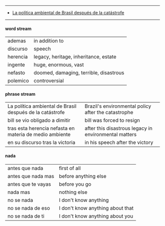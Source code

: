
---

- [La política ambiental de Brasil después de la catástrofe](https://letraslibres.com/politica/cgll-villarreal-villamar-brasil-politicas-ambientales-bolsonaro-lula/)

---

#### word stream

| | |
|-|-|
| ademas | in addition to |
| discurso | speech |
| herencia | legacy, heritage, inheritance, estate |
| ingente  | huge, enormous, vast |
| nefasto | doomed, damaging, terrible, disastrous |
| polemico | controversial |

#### phrase stream

| | |
|-|-|
| La política ambiental de Brasil después de la catástrofe | Brazil's environmental policy after the catastrophe |
| bill se vio obligado a dimitir | bill was forced to resign |
| tras esta herencia nefasta en materia de medio ambiente | after this disastrous legacy in environmental matters |
| en su discurso tras la victoria | in his speech after the victory |

#### nada

| | |
|-|-|
| antes que nada | first of all |
| antes que nada mas | before anything else |
| antes que te vayas | before you go |
| nada mas | nothing else |
| no se nada | I don't know anything |
| no se nada de eso | I don't know anything about that |
| no se nada de ti | I don't know anything about you |
